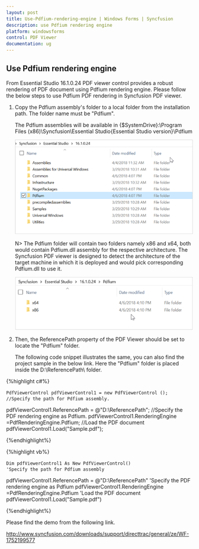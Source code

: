 ```yaml
---
layout: post
title: Use-Pdfium-rendering-engine | Windows Forms | Syncfusion
description: use Pdfium rendering engine
platform: windowsforms
control: PDF Viewer
documentation: ug
---
```


## Use Pdfium rendering engine

From Essential Studio 16.1.0.24 PDF viewer control provides a robust rendering of PDF document using Pdfium rendering engine. Please follow the below steps to use Pdfium PDF rendering in Syncfusion PDF viewer.

1.	Copy the Pdfium assembly&#39;s folder to a local folder from the installation path. The folder name must be &#34;Pdfium&#34;.

	The Pdfium assemblies will be available in 
    {$SystemDrive}:\Program Files (x86)\Syncfusion\Essential Studio\{Essential Studio version}\Pdfium 
	
	![](Use-Pdfium-rendering-engine_images/Use-Pdfium-rendering-engine_img1.png)
	
	N> The Pdfium folder will contain two folders namely x86 and x64, both would contain Pdfium.dll assembly for the respective architecture. The Syncfusion PDF viewer is designed to detect the architecture of the target machine in which it is deployed and would pick corresponding Pdfium.dll to use it. 
	
	![](Use-Pdfium-rendering-engine_images/Use-Pdfium-rendering-engine_img2.png)
	
2.	Then, the ReferencePath property of the PDF Viewer should be set to locate the &#34;Pdfium&#34; folder. 

	The following code snippet illustrates the same, you can also find the project sample in the below link. Here the &#34;Pdfium&#34; folder is placed inside the D:\ReferencePath\ folder.

	
{%highlight c#%}

	PdfViewerControl pdfViewerControl1 = new PdfViewerControl ();
	//Specify the path for Pdfium assembly. 
pdfViewerControl1.ReferencePath = @"D:\ReferencePath\";
	//Specify the PDF rendering engine as Pdfium.
	pdfViewerControl1.RenderingEngine =PdfRenderingEngine.Pdfium; 
	//Load the PDF document 
	pdfViewerControl1.Load("Sample.pdf");

{%endhighlight%}


{%highlight vb%}

	Dim pdfViewerControl1 As New PdfViewerControl()
    'Specify the path for Pdfium assembly
pdfViewerControl1.ReferencePath = @"D:\ReferencePath\"
    'Specify the PDF rendering engine as Pdfium
	pdfViewerControl1.RenderingEngine =PdfRenderingEngine.Pdfium 
	'Load the PDF document 
	pdfViewerControl1.Load("Sample.pdf")

{%endhighlight%}

Please find the demo from the following link.

<http://www.syncfusion.com/downloads/support/directtrac/general/ze/WF-1752199577>

